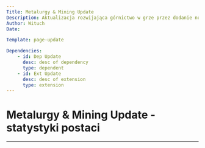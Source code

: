```yaml
---
Title: Metalurgy & Mining Update
Description: Aktualizacja rozwijająca górnictwo w grze przez dodanie nowych rud oraz sposobów przetapiania
Author: Wituch
Date:

Template: page-update

Dependencies:
    - id: Dep Update
      desc: desc of dependency
      type: dependent
    - id: Ext Update
      desc: desc of extension
      type: extension
---
```


# Metalurgy & Mining Update - statystyki postaci
-----
